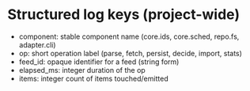 # Structured log keys (project-wide)

- component: stable component name (core.ids, core.sched, repo.fs, adapter.cli)
- op: short operation label (parse, fetch, persist, decide, import, stats)
- feed_id: opaque identifier for a feed (string form)
- elapsed_ms: integer duration of the op
- items: integer count of items touched/emitted

